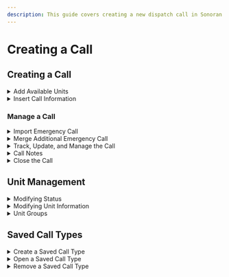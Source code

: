 ```yaml
---
description: This guide covers creating a new dispatch call in Sonoran CAD.
---
```


# Creating a Call

## Creating a Call

<details>

<summary>Add Available Units</summary>

#### Manually Add Unit

To add a unit to your call editor, click on an available unit or unit group, and select "Add to Call"

![Sonoran CAD - Add Unit to Call](<../../.gitbook/assets/image (134).png>)

#### Attach Nearest Units

When emergency calls are sent from in-game, they contain a coordinate location. Importing the emergency call from the table or live map will display an option to select and attach the closest units.

Entering a postal code will work as a secondary option to find the nearest units. You must have the [postals submodule](../../integration-plugins/in-game-integration/fivem-installation/available-plugins/postals.md) enabled.

<div><figure><img src="../../.gitbook/assets/5feded729bf315a9005a757571cb8c6e.gif" alt="" width="375"><figcaption><p>Dispatch Editor: Nearest Units</p></figcaption></figure> <figure><img src="../../.gitbook/assets/Screen Recording 2025-04-23 131726 (1).gif" alt="" width="375"><figcaption><p>Dispatch Editor: Nearest Postal Units</p></figcaption></figure></div>

#### Drag-and-Drop

Drag-and-drop is another fast way to add a unit to an existing call:

![Sonoran CAD - Attach Unit to Existing Call](../../.gitbook/assets/e168e0fb6bc579ec8c9839a2e741f872.gif)

You can also easily detach units from an existing call, or drag a unit from one call to another:

![Sonoran CAD - Existing Call Detach and Switch](../../.gitbook/assets/978f30dead2c2cf8dd7e573519e9b81a.gif)

</details>

<details>

<summary>Insert Call Information</summary>

In the call editor, you can view attached units and fill out the call information.\
Once completed, select "Create Call" to initiate the new dispatch call.

![Sonoran CAD - Unit Editor](<../../.gitbook/assets/image (264).png>)

</details>

### Manage a Call

<details>

<summary>Import Emergency Call</summary>

Emergency calls can be imported directly to the call editor for faster transfer of information. Click on the call to select `Open In Call Editor` to import the call description, address, and more.

<figure><img src="../../.gitbook/assets/d4655b26fe8b449ac4c8d9dfde40181a.gif" alt="" width="300"><figcaption><p>Sonoran CAD: Import Emergency Call</p></figcaption></figure>

</details>

<details>

<summary>Merge Additional Emergency Call</summary>

Often times civilians will continue to make additional emergency calls with updated information. At any time, you can merge these additional emergency calls into ongoing dispatch calls. Click on the emergency call to `Merge Emergency Call` to your dispatch call editor.

This will append the latest emergency call information to the description and update any address, postal, etc. information.

<figure><img src="../../.gitbook/assets/Recording_2025-06-26_123427.gif" alt="" width="375"><figcaption><p>Sonoran CAD: Merge Emergency Call</p></figcaption></figure>

</details>

<details>

<summary>Track, Update, and Manage the Call</summary>

The new dispatch will be displayed in your "Active Calls" window.\
You can select this call at anytime to preview, edit, or close.\
You can also drag-and-drop the call ID to the call editor to open the call.

![Sonoran CAD - Active Calls](<../../.gitbook/assets/image (196).png>)

</details>

<details>

<summary>Call Notes</summary>

Notes can be sent by units attached to the call.

#### Text Notes

Text based notes can be added in the note box and sent by pressing `enter` or `add note`.

#### Note Links

Record links for characters, arrest reports, etc. can also be sent in the dispatch call notes section. [Copy a record link](../records-management/searching-for-records.md#copy-record-links), then press the `Paste` button in the call notes section.

<figure><img src="../../.gitbook/assets/image (7) (2).png" alt=""><figcaption><p>Sonoran CAD - Dispatch Call Notes</p></figcaption></figure>

</details>

<details>

<summary>Close the Call</summary>

To close the active dispatch, click on the active call and press "Close Call".

Or, you can select "Edit Call", change the status to "Closed", and press "Update Call".

![Sonoran CAD - Close Call](<../../.gitbook/assets/image (261).png>)



</details>

## Unit Management

<details>

<summary>Modifying Status</summary>

You can click on a unit's status for a dropdown menu to quickly modify it.

![Sonoran CAD - Unit Status](<../../.gitbook/assets/image (156).png>)

</details>

<details>

<summary>Modifying Unit Information</summary>

Click on any active unit and select "Edit Unit" to change their identifier information.

![Sonoran CAD - Edit Unit](<../../.gitbook/assets/image (265).png>)

</details>

<details>

<summary>Unit Groups</summary>

Unit groups are a way to combine two units together, typically when they're in the save vehicle or apparatus.

To add a unit to a group, simply select the unit and select "Add to Group" > New Group or an existing group

![Sonoran CAD - Unit Group](<../../.gitbook/assets/image (150).png>)

Or, you can drag-and-drop a unit to the Unit Groups section.\
Drag it to the header to create a new group, or drag it to an existing group to add it.

![Sonoran CAD - Unit Group](../../.gitbook/assets/3aa5a1745988325dd443220e1f3586b1.gif)

</details>

## Saved Call Types

<details>

<summary>Create a Saved Call Type</summary>

Saved call types allow dispatchers to quickly create commonly used calls.

To add a new saved call type, simply fill the information out in your editor, and press the save button. The saved types are organized based off of the call's title.

Saving a call with an identical title as another one will override it.

![Saved Dispatch Calls - Create](<../../.gitbook/assets/image (153).png>)



</details>

<details>

<summary>Open a Saved Call Type</summary>

To open a saved call type, simply select it from the dropdown at the top of the editor. The dropdown will also automatically filter as you type.

![Saved Dispatch Calls - Select](<../../.gitbook/assets/image (133).png>)

</details>

<details>

<summary>Remove a Saved Call Type</summary>

To remove a saved call type, simply select it from the dropdown and press the trash icon.

![Saved Dispatch Calls - Remove](<../../.gitbook/assets/image (158).png>)

</details>
